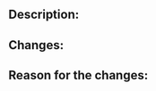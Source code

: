 ## Description:
<!-- A concise and clear description of the new changes. -->

## Changes:
<!-- A description or list of the changes. -->

## Reason for the changes:
<!-- A description or list of the reasons for the changes proposed. -->
